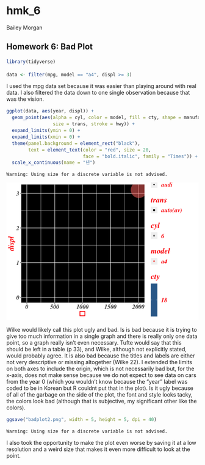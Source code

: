 hmk_6
================
Bailey Morgan

## Homework 6: Bad Plot

``` r
library(tidyverse)

data <- filter(mpg, model == "a4", displ >= 3)
```

I used the mpg data set because it was easier than playing around with
real data. I also filtered the data down to one single observation
because that was the vision.

``` r
ggplot(data, aes(year, displ)) +
  geom_point(aes(alpha = cyl, color = model, fill = cty, shape = manufacturer,
                 size = trans, stroke = hwy)) +
  expand_limits(ymin = 0) +
  expand_limits(xmin = 0) +
  theme(panel.background = element_rect("black"),
        text = element_text(color = "red", size = 20,
                            face = "bold.italic", family = "Times")) +
  scale_x_continuous(name = "년")
```

    Warning: Using size for a discrete variable is not advised.

![](hmk_06_files/figure-gfm/unnamed-chunk-2-1.png)

Wilke would likely call this plot ugly and bad. Is is bad because it is
trying to give too much information in a single graph and there is
really only one data point, so a graph really isn’t even necessary.
Tufte would say that this should be left in a table (p 33), and Wilke,
although not explicitly stated, would probably agree. It is also bad
because the titles and labels are either not very descriptive or missing
altogether (Wilke 22). I extended the limits on both axes to include the
origin, which is not necessarily bad but, for the x-axis, does not make
sense because we do not expect to see data on cars from the year 0
(which you wouldn’t know because the “year” label was coded to be in
Korean but R couldnt put that in the plot). Is it ugly because of all of
the garbage on the side of the plot, the font and style looks tacky, the
colors look bad (although that is subjective, my significant other like
the colors).

``` r
ggsave("badplot2.png", width = 5, height = 5, dpi = 40)
```

    Warning: Using size for a discrete variable is not advised.

I also took the opportunity to make the plot even worse by saving it at
a low resolution and a weird size that makes it even more difficult to
look at the point.
